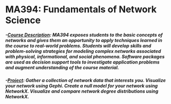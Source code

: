 # MA394: Fundamentals of Network Science

##### -<ins>Course Description</ins>: MA394 exposes students to the basic concepts of networks and gives them an opportunity to apply techniques learned in the course to real-world problems. Students will develop skills and problem-solving strategies for modeling complex networks associated with physical, informational, and social phenomena. Software packages are used as decision support tools to investigate application problems and augment understanding of the course material.
##### -<ins>Project</ins>: Gather a collection of network data that interests you. Visualize your network using Gephi. Create a null model for your network using NetworkX. Visualize and compare network degree distributions using NetworkX.

